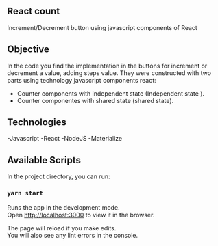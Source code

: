 ## React count

Increment/Decrement button using javascript components of React

## Objective

In the code you find the implementation in the buttons for increment or decrement a value, adding steps value. They were constructed with two parts using technology javascript components react:

- Counter components with independent state (Independent state ).
- Counter componentes with shared state (shared state).

## Technologies

-Javascript
-React
-NodeJS
-Materialize

## Available Scripts

In the project directory, you can run:

### `yarn start`

Runs the app in the development mode.<br />
Open [http://localhost:3000](http://localhost:3000) to view it in the browser.

The page will reload if you make edits.<br />
You will also see any lint errors in the console.
